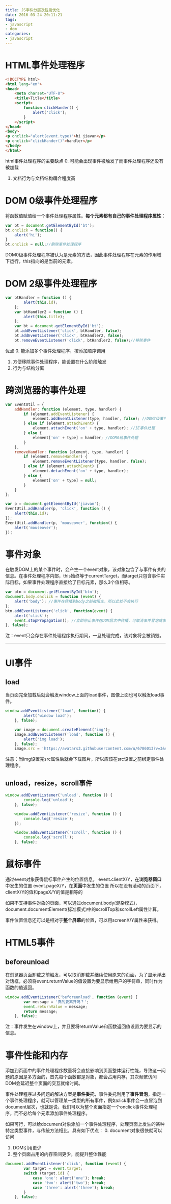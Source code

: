 ```yaml
---
title: JS事件分层及性能优化
date: 2016-03-24 20:11:21
tags:
- javascript
- dom
categories:
- javascript
---
```


# HTML事件处理程序
```html
<!DOCTYPE html>
<html lang="en">
<head>
    <meta charset="UTF-8">
    <title>Title</title>
    <script>
        function clickHander() {
            alert('click');
        }
    </script>
</head>
<body>
<p onclick="alert(event.type)">hi jiavan</p>
<p onclick="clickHander()">handler</p>
</body>
</html>
```
html事件处理程序的主要缺点
0. 可能会出现事件被触发了而事件处理程序还没有被加载
1. 文档行为与文档结构耦合程度高

<!--more-->

# DOM 0级事件处理程序
将函数值赋值给一个事件处理程序属性。**每个元素都有自己的事件处理程序属性**：
```javascript
var bt = document.getElementById('bt');
bt.onclick = function() {
    alert('hi');   
}
bt.onclick = null;//删除事件处理程序
```
DOM0级事件处理程序被认为是元素的方法，因此事件处理程序在元素的作用域下运行，this指向的是当前的元素。

# DOM 2级事件处理程序
```javascript
var btHandler = function () {
        alert(this.id);
    };
    var btHandler2 = function () {
        alert(this.title);
    };
    var bt = document.getElementById('bt');
    bt.addEventListener('click', btHandler, false);
    bt.addEventListener('click', btHandler2, false);
    bt.removeEventListener('click', btHandler2, false);//移除事件
```
优点
0. 能添加多个事件处理程序，按添加顺序调用
1. 方便移除事件处理程序，能设置在什么阶段触发
2. 行为与结构分离

# 跨浏览器的事件处理
```javascript
var EventUtil = {
    addHandler: function (element, type, handler) {
        if (element.addEventListener) {
            element.addEventListener(type, handler, false); //DOM2级事件处理
        } else if (element.attachEvent) {
            element.attachEvent('on' + type, handler); //IE事件处理
        } else {
            element['on' + type] = handler; //DOM0级事件处理
        }
    },
    removeHandler: function (element, type, handler) {
        if (element.removeHandler) {
            element.removeEventListener(type, handler, false);
        } else if (element.attachEvent) {
            element.detachEvent('on' + type, handler);
        } else {
            element['on' + type] = null;
        }
    }
};

var p = document.getElementById('jiavan');
EventUtil.addHandler(p, 'click', function () {
    alert(this.id);
});
EventUtil.addHandler(p, 'mouseover', function() {
    alert('mouseover');
})；
```

# 事件对象
在触发DOM上的某个事件时，会产生一个event对象，该对象包含了与事件有关的信息。在事件处理程序内部，this始终等于currentTarget，而target只包含事件实际目标，如果事件处理程序直接给了目标元素，那么3个值相等。
```javascript
var btn = document.getElementById('btn');
document.body.onclick = function (event) {
    alert('body'); //事件在传播到body之前被阻止，所以此处不会执行
};
btn.addEventListener('click', function(event) {
    alert('click');
    event.stopPropagation(); //立即停止事件在DOM层次中传播，可取消事件冒泡或事件捕获
}, false);
```
注：event只会存在事件处理程序执行期间，一旦处理完成，该对象将会被销毁。

----

# UI事件
## load
当页面完全加载后就会触发window上面的load事件，图像上面也可以触发load事件。
```javascript
window.addEventListener('load', function() {
        alert('window load');
    }, false);

    var image = document.createElement('img');
    image.addEventListener('load', function () {
        alert('img load');
    }, false);
    image.src = 'https://avatars3.githubusercontent.com/u/6786013?v=3&s=460';
```
注意：当img设置完src属性后就会下载图片，所以应该在src设置之前绑定事件处理程序。

## unload，resize，scroll事件
```javascript
window.addEventListener('unload', function () {
        console.log('unload');
    }, false);

    window.addEventListener('resize', function () {
        console.log('resize');
    });

    window.addEventListener('scroll', function () {
        console.log('scroll');
    }, false);
```

# 鼠标事件
通过event对象获得鼠标事件产生的位置信息。
event.clientX/Y，在**浏览器窗口**中发生的位置
event.pageX/Y，在**页面**中发生的位置
所以在没有滚动的页面下，clientX/Y的值和pageX/Y的值是相等的

如果不支持事件对象的页面，可以通过document.body(混杂模式)，document.documentElement(标准模式)中的scrollTop和scrollLeft属性计算。

事件位置信息还可以是相对于**整个屏幕**的位置，可以用screenX/Y属性来获得。

# HTML5事件
## beforeunload
在浏览器页面卸载之前触发，可以取消卸载并继续使用原来的页面，为了显示弹出对话框，必须将event.returnValue的值设置为要显示给用户的字符串，同时作为函数的值返回。
```javascript
window.addEventListener('beforeunload', function (event) {
        var message = '真的要离开吗？';
        event.returnValue = message;
        return message;
    }, false);
```
注：事件发生在window上，并且要将returnValue和函数返回值设置为要显示的信息。

# 事件性能和内存
添加到页面中的事件处理程序数量将会直接影响到页面整体运行性能，导致这一问题的原因是多方面的，首先每个函数都是对象，都会占用内存，其次频繁访问DOM会延迟整个页面的交互就绪时间。

事件处理程序过多问题的解决方案是**事件委托**，事件委托利用了**事件冒泡**，指定一个事件处理程序，就可以管理某一类型的所有事件，例如click事件会一直冒泡到document层次，也就是说，我们可以为整个页面指定一个onclick事件处理程序，而不必给每个元素添加事件处理程序。

如果可行，可以给document对象添加一个事件处理程序，处理页面上发生的某种特定类型事件，与传统方法相比，具有如下优点：
0. document对象很快就可以访问
1. DOM引用更少
2. 整个页面占用的内存空间更少，能提升整体性能
```javascript
document.addEventListener('click', function (event) {
        var target = event.target;
        switch (target.id) {
            case 'one': alert('one'); break;
            case 'two': alert('two'); break;
            case 'three': alert('three'); break;
        }
    }, false);
```

